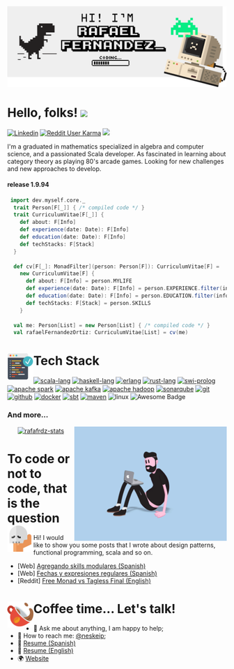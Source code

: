 [![Header](./pictures/banner.png "Header")](https://rafaelfernandezortiz.com/)

# Hello, folks! <img src="https://raw.githubusercontent.com/MartinHeinz/MartinHeinz/master/wave.gif" width="50">

[![Linkedin](https://img.shields.io/badge/Linked-in-369?&logo=linkedin&logoColor=white&color=blue)](https://www.linkedin.com/in/rafael-fernandez-ortiz/)  <a href="https://reddit.com/u/rafafrdz"><img alt="Reddit User Karma" src="https://img.shields.io/reddit/user-karma/combined/rafafrdz?label=karma&logo=reddit&logoColor=white"></a> ![](https://visitor-badge.glitch.me/badge?page_id=rafafrdz.rafafrdz)

I'm a graduated in mathematics specialized in algebra and computer science, and a passionated Scala developer. As fascinated in learning about category theory as playing 80's arcade games. Looking for new challenges and new approaches to develop.

#### release 1.9.94  

```scala
 import dev.myself.core._
  trait Person[F[_]] { /* compiled code */ }
  trait CurriculumVitae[F[_]] {
    def about: F[Info]
    def experience(date: Date): F[Info]
    def education(date: Date): F[Info]
    def techStacks: F[Stack]
  }

  def cv[F[_]: MonadFilter](person: Person[F]): CurriculumVitae[F] =
    new CurriculumVitae[F] {
      def about: F[Info] = person.MYLIFE
      def experience(date: Date): F[Info] = person.EXPERIENCE.filter(info => info.date == date)
      def education(date: Date): F[Info] = person.EDUCATION.filter(info => info.date == date)
      def techStacks: F[Stack] = person.SKILLS
    }

  val me: Person[List] = new Person[List] { /* compiled code */ }
  val rafaelFernandezOrtiz: CurriculumVitae[List] = cv(me)
```

<h1>Tech Stack <img align="left" alt="png" src="./pictures/code.png?raw=true" width="60px"/></h1>

<p align="left">
<a href="https://www.scala-lang.org/"><img align="center" src="https://img.shields.io/badge/-Scala-%23f61938?logo=scala" alt="scala-lang"/></a>
<a href="https://www.haskell.org/"><img align="center" src="https://img.shields.io/badge/-Haskell-blue?logo=haskell" alt="haskell-lang"/></a>
<a href="https://www.erlang.org/"><img align="center" src="https://img.shields.io/badge/-Erlang-purple?logo=erlang" alt="erlang"/></a>
<a href="https://www.rust-lang.org"><img align="center" src="https://img.shields.io/badge/-Rust-orange?logo=rust" alt="rust-lang"/></a>
<a href="https://www.swi-prolog.org/"><img align="center" src="https://img.shields.io/badge/-Prolog-black?logo=prolog" alt="swi-prolog"/></a>
<a href="https://spark.apache.org/"><img align="center" src="https://img.shields.io/badge/Apache-Spark-yellow?logo=apachespark" alt="apache spark"/></a>
<a href="https://kafka.apache.org/"><img align="center" src="https://img.shields.io/badge/Apache-Kafka-purple?logo=apachekafka" alt="apache kafka"/></a>
<a href="https://hadoop.apache.org/"><img align="center" src="https://img.shields.io/badge/Apache-Hadoop-white?logo=apachehadoop" alt="apache hadoop"/></a>
<a href="https://docs.sonarqube.org/latest/"><img align="center" src="https://img.shields.io/badge/-SonarQube-blue?logo=sonarqube&logoColor=white" alt="sonarqube"/></a>
<a href="https://git-scm.com/"><img align="center" src="https://img.shields.io/badge/-Git-white?logo=git&logoColor=orange" alt="git"/></a>
<a href="https://github.com/"><img align="center" src="https://img.shields.io/badge/-GitHub-black?logo=github&logoColor=white" alt="github"/></a>
<a href="https://www.docker.com/"><img align="center" src="https://img.shields.io/badge/-Docker-00c0ff?logo=docker&logoColor=white" alt="docker"/></a>
<a href="https://www.scala-sbt.org/"><img align="center" src="https://img.shields.io/badge/-Sbt-red?&logoColor=white?logo=sbt" alt="sbt"/></a>
<a href="https://mvnrepository.com/"><img align="center" src="https://img.shields.io/badge/-Maven-blue?&logoColor=white?logo=maven" alt="maven"/></a>
<img align="center" src="https://img.shields.io/badge/Linux-informational?style=flat&logo=linux&logoColor=black&color=white" alt="linux"/>
<img align="center" src="https://cdn.rawgit.com/sindresorhus/awesome/d7305f38d29fed78fa85652e3a63e154dd8e8829/media/badge.svg" alt="Awesome Badge"/>
</p>
<h3> And more... </h3>
<div align="center">
<p>
<a href="https://github.com/rafafrdz/"><img align="center" src="https://github-readme-stats.vercel.app/api/top-langs/?username=rafafrdz&hide=XSLT,CSS,SQLPL&layout=compact" alt="rafafrdz-stats"/></a>
<img align="right" alt="GIF" src="./pictures/developer.gif?raw=true" width="350"/>
</p>
</div>
<div>
<h1> To code or not to code, that is the question <img align="left" alt="png" src="./pictures/craneo.png?raw=true" width="60px"/> </h1>
</div>

Hi! I would like to show you some posts that I wrote about design patterns, functional programming, scala and so on.
- [Web] [Agregando skills modulares (Spanish)](https://rafaelfernandez.dev/agregando-skills-modulares)
- [Web] [Fechas y expresiones regulares (Spanish)](https://rafaelfernandez.dev/fechas-expresiones-regulares)
- [Reddit] [Free Monad vs Tagless Final (English)](https://www.reddit.com/r/scala/comments/uzoycg/free_monad_vs_tagless_final/)


<h1>  Coffee time... Let's talk!<img align="left" alt="png" src="./pictures/cup.png?raw=true" width="60px"/></h1> 

- 💬 Ask me about anything, I am happy to help;
- 🐤 How to reach me: [@neskeip](https://twitter.com/neskeip);
- 📝 [Resume (Spanish)](https://drive.google.com/file/d/1yE_VHTEpefw8NXSFIBNbB-3VZ2z4E7c9/view)
- 📝 [Resume (English)](https://drive.google.com/file/d/1uqTAWSx0z5iuWpLnNZqaqNmLkj6sB25G/view)
- 🌍 [Website](https://rafaelfernandez.dev)
